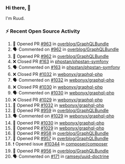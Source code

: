 ### Hi there, 👋

I'm Ruud.
 
### :zap: Recent Open Source Activity

<!--START_SECTION:activity-->
1. 💪 Opened PR [#963](https://github.com/overblog/GraphQLBundle/pull/963) in [overblog/GraphQLBundle](https://github.com/overblog/GraphQLBundle)
2. 🗣 Commented on [#962](https://github.com/overblog/GraphQLBundle/issues/962) in [overblog/GraphQLBundle](https://github.com/overblog/GraphQLBundle)
3. 💪 Opened PR [#962](https://github.com/overblog/GraphQLBundle/pull/962) in [overblog/GraphQLBundle](https://github.com/overblog/GraphQLBundle)
4. ❌ Closed PR [#163](https://github.com/phpstan/phpstan-symfony/pull/163) in [phpstan/phpstan-symfony](https://github.com/phpstan/phpstan-symfony)
5. 🗣 Commented on [#163](https://github.com/phpstan/phpstan-symfony/issues/163) in [phpstan/phpstan-symfony](https://github.com/phpstan/phpstan-symfony)
6. ❌ Closed PR [#1032](https://github.com/webonyx/graphql-php/pull/1032) in [webonyx/graphql-php](https://github.com/webonyx/graphql-php)
7. 🗣 Commented on [#1032](https://github.com/webonyx/graphql-php/issues/1032) in [webonyx/graphql-php](https://github.com/webonyx/graphql-php)
8. ❌ Closed PR [#1030](https://github.com/webonyx/graphql-php/pull/1030) in [webonyx/graphql-php](https://github.com/webonyx/graphql-php)
9. 🗣 Commented on [#1030](https://github.com/webonyx/graphql-php/issues/1030) in [webonyx/graphql-php](https://github.com/webonyx/graphql-php)
10. ❌ Closed PR [#1029](https://github.com/webonyx/graphql-php/pull/1029) in [webonyx/graphql-php](https://github.com/webonyx/graphql-php)
11. 💪 Opened PR [#1032](https://github.com/webonyx/graphql-php/pull/1032) in [webonyx/graphql-php](https://github.com/webonyx/graphql-php)
12. 💪 Opened PR [#959](https://github.com/overblog/GraphQLBundle/pull/959) in [overblog/GraphQLBundle](https://github.com/overblog/GraphQLBundle)
13. 🗣 Commented on [#1029](https://github.com/webonyx/graphql-php/issues/1029) in [webonyx/graphql-php](https://github.com/webonyx/graphql-php)
14. 💪 Opened PR [#1030](https://github.com/webonyx/graphql-php/pull/1030) in [webonyx/graphql-php](https://github.com/webonyx/graphql-php)
15. 💪 Opened PR [#1029](https://github.com/webonyx/graphql-php/pull/1029) in [webonyx/graphql-php](https://github.com/webonyx/graphql-php)
16. 💪 Opened PR [#958](https://github.com/overblog/GraphQLBundle/pull/958) in [overblog/GraphQLBundle](https://github.com/overblog/GraphQLBundle)
17. 💪 Opened PR [#957](https://github.com/overblog/GraphQLBundle/pull/957) in [overblog/GraphQLBundle](https://github.com/overblog/GraphQLBundle)
18. ❗️ Opened issue [#10344](https://github.com/composer/composer/issues/10344) in [composer/composer](https://github.com/composer/composer)
19. 💪 Opened PR [#956](https://github.com/overblog/GraphQLBundle/pull/956) in [overblog/GraphQLBundle](https://github.com/overblog/GraphQLBundle)
20. 🗣 Commented on [#171](https://github.com/ramsey/uuid-doctrine/issues/171) in [ramsey/uuid-doctrine](https://github.com/ramsey/uuid-doctrine)
<!--END_SECTION:activity-->
